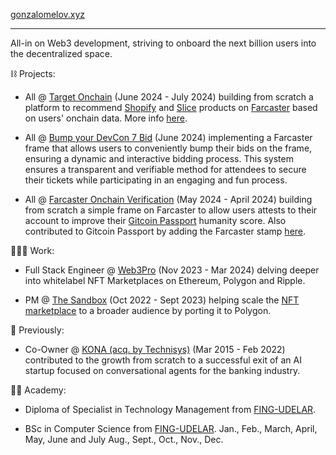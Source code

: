 [gonzalomelov.xyz](https://gonzalomelov.xyz)

___

All-in on Web3 development, striving to onboard the next billion users into the decentralized space.


⛓️ Projects:

- All @ [Target Onchain](https://www.targetonchain.xyz) (June 2024 - July 2024) building from scratch a platform to recommend [Shopify](https://shopify.com) and [Slice](https://slice.so/) products on [Farcaster](https://www.farcaster.xyz/) based on users' onchain data. More info [here](https://devfolio.co/projects/target-onchain-47c7).

- All @ [Bump your DevCon 7 Bid](https://warpcast.com/gonzalomelov.eth/0x27fb36af) (June 2024) implementing a Farcaster frame that allows users to conveniently bump their bids on the frame, ensuring a dynamic and interactive bidding process. This system ensures a transparent and verifiable method for attendees to secure their tickets while participating in an engaging and fun process.

- All @ [Farcaster Onchain Verification](https://farcaster-onchain-verification.gonzalomelov.xyz/) (May 2024 - April 2024) building from scratch a simple frame on Farcaster to allow users attests to their account to improve their [Gitcoin Passport](https://passport.gitcoin.co/) humanity score. Also contributed to Gitcoin Passport by adding the Farcaster stamp [here](https://github.com/Farcaster-On-Chain-Verification/passport/tree/feat/add-farcaster-stamp).

👨🏻‍💻 Work:

- Full Stack Engineer @ [Web3Pro](https://www.web3pro.com/) (Nov 2023 - Mar 2024) delving deeper into whitelabel NFT Marketplaces on Ethereum, Polygon and Ripple.

- PM @ [The Sandbox](https://www.sandbox.game/) (Oct 2022 - Sept 2023) helping scale the [NFT marketplace](https://www.sandbox.game/en/shop/) to a broader audience by porting it to Polygon.

🚀 Previously:

- Co-Owner @ [KONA (acq. by Technisys)](https://ibsintelligence.com/ibsi-news/technisys-acquires-conversational-ai-innovator-kona-to-elevate-digital-banking-experience/) (Mar 2015 - Feb 2022) contributed to the growth from scratch to a successful exit of an AI startup focused on conversational agents for the banking industry.
 

👨‍🎓 Academy:
 
 - Diploma of Specialist in Technology Management from [FING-UDELAR](https://www.fing.edu.uy/).

 - BSc in Computer Science from [FING-UDELAR](https://www.fing.edu.uy/).
Jan., Feb., March, April, May, June and July Aug., Sept., Oct., Nov., Dec.
